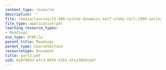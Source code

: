 ```yaml
---
content_type: resource
description: ''
file: /media/courses/15-988-system-dynamics-self-study-fall-1998-spring-1999/616f0932efc300f043b34fe13856cb87_part3.pdf
file_type: application/pdf
learning_resource_types:
- Readings
ocw_type: OCWFile
parent_title: Readings
parent_type: CourseSection
resourcetype: Document
title: part3.pdf
uid: 616f0932-efc3-00f0-43b3-4fe13856cb87
---
```

